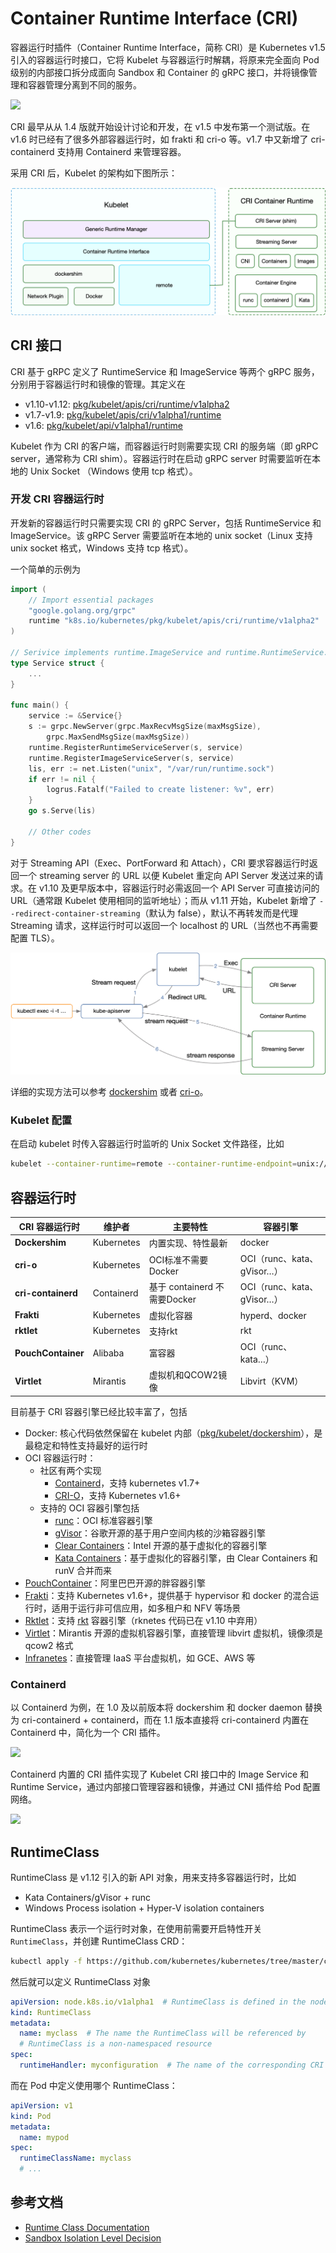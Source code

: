 # Container Runtime Interface (CRI)

容器运行时插件（Container Runtime Interface，简称 CRI）是 Kubernetes v1.5 引入的容器运行时接口，它将 Kubelet 与容器运行时解耦，将原来完全面向 Pod 级别的内部接口拆分成面向 Sandbox 和 Container 的 gRPC 接口，并将镜像管理和容器管理分离到不同的服务。

![](images/cri.png)

CRI 最早从从 1.4 版就开始设计讨论和开发，在 v1.5 中发布第一个测试版。在 v1.6 时已经有了很多外部容器运行时，如 frakti 和 cri-o 等。v1.7 中又新增了 cri-containerd 支持用 Containerd 来管理容器。

采用 CRI 后，Kubelet 的架构如下图所示：

![image-20190316183052101](assets/image-20190316183052101.png)

## CRI 接口

CRI 基于 gRPC 定义了 RuntimeService 和 ImageService 等两个 gRPC 服务，分别用于容器运行时和镜像的管理。其定义在

- v1.10-v1.12: [pkg/kubelet/apis/cri/runtime/v1alpha2](https://github.com/kubernetes/kubernetes/tree/master/pkg/kubelet/apis/cri/runtime/v1alpha2)
- v1.7-v1.9: [pkg/kubelet/apis/cri/v1alpha1/runtime](https://github.com/kubernetes/kubernetes/tree/release-1.9/pkg/kubelet/apis/cri/v1alpha1/runtime)
- v1.6: [pkg/kubelet/api/v1alpha1/runtime](https://github.com/kubernetes/kubernetes/tree/release-1.6/pkg/kubelet/api/v1alpha1/runtime)

Kubelet 作为 CRI 的客户端，而容器运行时则需要实现 CRI 的服务端（即 gRPC server，通常称为 CRI shim）。容器运行时在启动 gRPC server 时需要监听在本地的 Unix Socket （Windows 使用 tcp 格式）。

### 开发 CRI 容器运行时

开发新的容器运行时只需要实现 CRI 的 gRPC Server，包括 RuntimeService 和 ImageService。该 gRPC Server 需要监听在本地的 unix socket（Linux 支持 unix socket 格式，Windows 支持 tcp 格式）。

一个简单的示例为

```go
import (
    // Import essential packages
    "google.golang.org/grpc"
    runtime "k8s.io/kubernetes/pkg/kubelet/apis/cri/runtime/v1alpha2"
)

// Serivice implements runtime.ImageService and runtime.RuntimeService.
type Service struct {
    ...
}

func main() {
    service := &Service{}
    s := grpc.NewServer(grpc.MaxRecvMsgSize(maxMsgSize),
        grpc.MaxSendMsgSize(maxMsgSize))
    runtime.RegisterRuntimeServiceServer(s, service)
    runtime.RegisterImageServiceServer(s, service)
    lis, err := net.Listen("unix", "/var/run/runtime.sock")
    if err != nil {
        logrus.Fatalf("Failed to create listener: %v", err)
    }
    go s.Serve(lis)

    // Other codes
}
```

对于 Streaming API（Exec、PortForward 和 Attach），CRI 要求容器运行时返回一个 streaming server 的 URL 以便 Kubelet 重定向 API Server 发送过来的请求。在 v1.10 及更早版本中，容器运行时必需返回一个 API Server 可直接访问的 URL（通常跟 Kubelet 使用相同的监听地址）；而从 v1.11 开始，Kubelet 新增了 `--redirect-container-streaming`（默认为 false），默认不再转发而是代理 Streaming 请求，这样运行时可以返回一个 localhost 的 URL（当然也不再需要配置 TLS）。

![image-20190316183005314](assets/image-20190316183005314.png)

详细的实现方法可以参考 [dockershim](https://github.com/kubernetes/kubernetes/tree/master/pkg/kubelet/dockershim) 或者 [cri-o](https://github.com/kubernetes-incubator/cri-o)。

### Kubelet 配置

在启动 kubelet 时传入容器运行时监听的 Unix Socket 文件路径，比如

```sh
kubelet --container-runtime=remote --container-runtime-endpoint=unix:///var/run/runtime.sock --image-service-endpoint=unix:///var/run/runtime.sock
```

## 容器运行时

| **CRI** **容器运行时** | **维护者** | **主要特性**                 | **容器引擎**               |
| ---------------------- | ---------- | ---------------------------- | -------------------------- |
| **Dockershim**         | Kubernetes | 内置实现、特性最新           | docker                     |
| **cri-o**              | Kubernetes | OCI标准不需要Docker          | OCI（runc、kata、gVisor…） |
| **cri-containerd**     | Containerd | 基于 containerd 不需要Docker | OCI（runc、kata、gVisor…） |
| **Frakti**             | Kubernetes | 虚拟化容器                   | hyperd、docker             |
| **rktlet**             | Kubernetes | 支持rkt                      | rkt                        |
| **PouchContainer**     | Alibaba    | 富容器                       | OCI（runc、kata…）         |
| **Virtlet**            | Mirantis   | 虚拟机和QCOW2镜像            | Libvirt（KVM）             |

目前基于 CRI 容器引擎已经比较丰富了，包括

- Docker: 核心代码依然保留在 kubelet 内部（[pkg/kubelet/dockershim](https://github.com/kubernetes/kubernetes/tree/master/pkg/kubelet/dockershim)），是最稳定和特性支持最好的运行时
- OCI 容器运行时：
  - 社区有两个实现
    - [Containerd](https://github.com/containerd/cri)，支持 kubernetes v1.7+
    - [CRI-O](https://github.com/kubernetes-incubator/cri-o)，支持 Kubernetes v1.6+
  - 支持的 OCI 容器引擎包括
    - [runc](https://github.com/opencontainers/runc)：OCI 标准容器引擎
    - [gVisor](https://github.com/google/gvisor)：谷歌开源的基于用户空间内核的沙箱容器引擎
    - [Clear Containers](https://github.com/clearcontainers/runtime)：Intel 开源的基于虚拟化的容器引擎
    - [Kata Containers](https://github.com/kata-containers/runtime)：基于虚拟化的容器引擎，由 Clear Containers 和 runV 合并而来
- [PouchContainer](https://github.com/alibaba/pouch)：阿里巴巴开源的胖容器引擎
- [Frakti](https://github.com/kubernetes/frakti)：支持 Kubernetes v1.6+，提供基于 hypervisor 和 docker 的混合运行时，适用于运行非可信应用，如多租户和 NFV 等场景
- [Rktlet](https://github.com/kubernetes-incubator/rktlet)：支持 [rkt](https://github.com/rkt/rkt) 容器引擎（rknetes 代码已在 v1.10 中弃用）
- [Virtlet](https://github.com/Mirantis/virtlet)：Mirantis 开源的虚拟机容器引擎，直接管理 libvirt 虚拟机，镜像须是 qcow2 格式
- [Infranetes](https://github.com/apporbit/infranetes)：直接管理 IaaS 平台虚拟机，如 GCE、AWS 等

### Containerd

以 Containerd 为例，在 1.0 及以前版本将 dockershim 和 docker daemon 替换为 cri-containerd + containerd，而在 1.1 版本直接将 cri-containerd 内置在 Containerd 中，简化为一个 CRI 插件。

![](images/cri-containerd.png)

Containerd 内置的 CRI 插件实现了 Kubelet CRI 接口中的 Image Service 和 Runtime Service，通过内部接口管理容器和镜像，并通过 CNI 插件给 Pod 配置网络。

![](images/containerd.png)

## RuntimeClass

RuntimeClass 是 v1.12 引入的新 API 对象，用来支持多容器运行时，比如

* Kata Containers/gVisor + runc
* Windows Process isolation + Hyper-V isolation containers

RuntimeClass 表示一个运行时对象，在使用前需要开启特性开关 `RuntimeClass`，并创建 RuntimeClass CRD：

```sh
kubectl apply -f https://github.com/kubernetes/kubernetes/tree/master/cluster/addons/runtimeclass/runtimeclass_crd.yaml
```

然后就可以定义 RuntimeClass 对象

```yaml
apiVersion: node.k8s.io/v1alpha1  # RuntimeClass is defined in the node.k8s.io API group
kind: RuntimeClass
metadata:
  name: myclass  # The name the RuntimeClass will be referenced by
  # RuntimeClass is a non-namespaced resource
spec:
  runtimeHandler: myconfiguration  # The name of the corresponding CRI configuration
```

而在 Pod 中定义使用哪个 RuntimeClass：

```yaml
apiVersion: v1
kind: Pod
metadata:
  name: mypod
spec:
  runtimeClassName: myclass
  # ...
```

## 参考文档

- [Runtime Class Documentation](https://kubernetes.io/docs/concepts/containers/runtime-class/#runtime-class)
- [Sandbox Isolation Level Decision](https://docs.google.com/document/d/1fe7lQUjYKR0cijRmSbH_y0_l3CYPkwtQa5ViywuNo8Q/preview)

